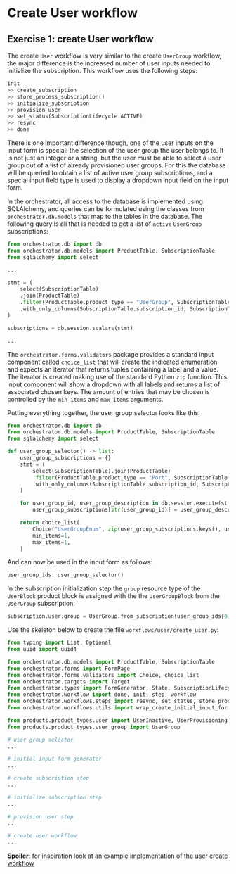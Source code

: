 # Create User workflow

## Exercise 1: create User workflow

The create `User` workflow is very similar to the create `UserGroup` workflow,
the major difference is the increased number of user inputs needed to
initialize the subscription. This workflow uses the following steps:

```python
init
>> create_subscription
>> store_process_subscription()
>> initialize_subscription
>> provision_user
>> set_status(SubscriptionLifecycle.ACTIVE)
>> resync
>> done
```

There is one important difference though, one of the user inputs on the input
form is special: the selection of the user group the user belongs to. It is not
just an integer or a string, but the user must be able to select a user group
out of a list of already provisioned user groups. For this the database will be
queried to obtain a list of active user group subscriptions, and a special
input field type is used to display a dropdown input field on the input form.

In the orchestrator, all access to the database is implemented using
SQLAlchemy, and queries can be formulated using the classes from
`orchestrator.db.models` that map to the tables in the database. The following
query is all that is needed to get a list of `active` `UserGroup`
subscriptions:

```python
from orchestrator.db import db
from orchestrator.db.models import ProductTable, SubscriptionTable
from sqlalchemy import select

...

stmt = (
    select(SubscriptionTable)
    .join(ProductTable)
    .filter(ProductTable.product_type == "UserGroup", SubscriptionTable.status == "active")
    .with_only_columns(SubscriptionTable.subscription_id, SubscriptionTable.description)
)

subscriptions = db.session.scalars(stmt)

...
```

The `orchestrator.forms.validators` package provides a standard input component
called `choice_list` that will create the indicated enumeration and expects an
iterator that returns tuples containing a label and a value. The iterator is
created making use of the standard Python `zip` function. This input component
will show a dropdown with all labels and returns a list of associated chosen
keys.  The amount of entries that may be chosen is controlled by the
`min_items` and `max_items` arguments.

Putting everything together, the user group selector looks like this:

```python
from orchestrator.db import db
from orchestrator.db.models import ProductTable, SubscriptionTable
from sqlalchemy import select

def user_group_selector() -> list:
    user_group_subscriptions = {}
    stmt = (
        select(SubscriptionTable).join(ProductTable)
        .filter(ProductTable.product_type == "Port", SubscriptionTable.status == "active")
        .with_only_columns(SubscriptionTable.subscription_id, SubscriptionTable.description)
    )

    for user_group_id, user_group_description in db.session.execute(stmt).all():
        user_group_subscriptions[str(user_group_id)] = user_group_description

    return choice_list(
        Choice("UserGroupEnum", zip(user_group_subscriptions.keys(), user_group_subscriptions.items())),
        min_items=1,
        max_items=1,
    )
```

And can now be used in the input form as follows:

```python
user_group_ids: user_group_selector()
```

In the subscription initialization step the `group` resource type of the
`UserBlock` product block is assigned with the the `UserGroupBlock` from the
`UserGroup` subscription:

```python
subscription.user.group = UserGroup.from_subscription(user_group_ids[0]).user_group
```

Use the skeleton below to create the file `workflows/user/create_user.py`:

```python
from typing import List, Optional
from uuid import uuid4

from orchestrator.db.models import ProductTable, SubscriptionTable
from orchestrator.forms import FormPage
from orchestrator.forms.validators import Choice, choice_list
from orchestrator.targets import Target
from orchestrator.types import FormGenerator, State, SubscriptionLifecycle, UUIDstr
from orchestrator.workflow import done, init, step, workflow
from orchestrator.workflows.steps import resync, set_status, store_process_subscription
from orchestrator.workflows.utils import wrap_create_initial_input_form

from products.product_types.user import UserInactive, UserProvisioning
from products.product_types.user_group import UserGroup

# user group selector
...

# initial input form generator
...

# create subscription step
...

# initialize subscription step
...

# provision user step
...

# create user workflow
...
```

**Spoiler**: for inspiration look at an example implementation of the [user
create workflow ](https://github.com/workfloworchestrator/example-orchestrator-beginner/blob/main/workflows/user/create_user.py)
